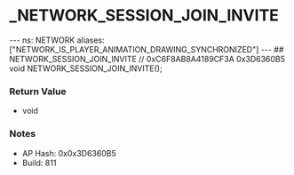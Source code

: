 # _NETWORK_SESSION_JOIN_INVITE

--- ns: NETWORK aliases: ["NETWORK_IS_PLAYER_ANIMATION_DRAWING_SYNCHRONIZED"] --- ## NETWORK_SESSION_JOIN_INVITE  // 0xC6F8AB8A4189CF3A 0x3D6360B5 void NETWORK_SESSION_JOIN_INVITE();

### Return Value
* void

### Notes
* AP Hash: 0x0x3D6360B5
* Build: 811

